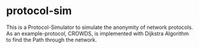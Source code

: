 # protocol-sim

This is a Protocol-Simulator to simulate the anonymity of network protocols.
As an example-protocol, CROWDS, is implemented with Dijkstra Algorithm to find the Path through the network.

